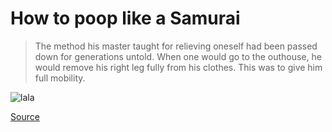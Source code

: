 # How to poop like a Samurai

> The method his master taught for relieving oneself had been passed down for generations untold. When one would go to the outhouse, he would remove his right leg fully from his clothes. This was to give him full mobility.

![lala](https://knowledge-lardissone.s3.amazonaws.com/CleanShot-2020-03-13-at-14.09.18-2x-AdHdu.png)

[Source](https://www.artofmanliness.com/articles/how-to-poop-like-a-samurai/)

